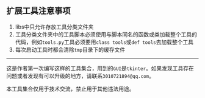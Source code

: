 ## 扩展工具注意事项

1. libs中只允许存放工具分类文件夹
2. 工具分类文件夹中的工具脚本必须使用与脚本同名的函数或类加载整个工具的代码，例如`tools.py`工具必须要用`class tools`或`def tools`去加载整个工具
2. 每次启动工具时都会清除`tmp`目录下的缓存文件



------

这是作者第一次编写这样的工具集合，用到的`GUI`是`tkinter`。如果发现工具存在问题或者发现有可以升级的地方，请联系`3010721894@qq.com`。

本工具集合仅用于技术交流，禁止用于其他违法用途。